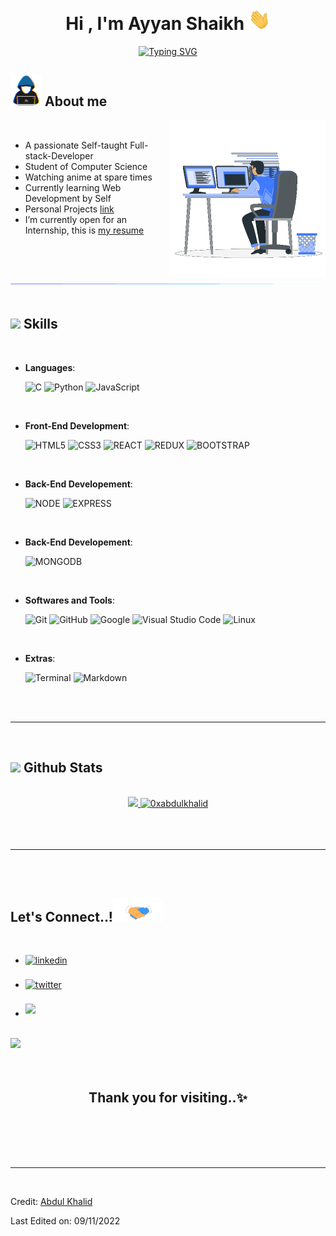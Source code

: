 #
<h1 align="center"><b>Hi , I'm Ayyan Shaikh </b> <img src="https://github.com/Ayyanaruto/Ayyanaruto/blob/dc05d68a102fe4e4e1fbd79e866486b44453a27b/HAND.gif" width="35"></h1>

<p align="center">
<a href="https://git.io/typing-svg"><img src="https://readme-typing-svg.demolab.com?font=Roboto&weight=600&size=25&pause=1000&color=A9A5FF&center=true&width=450&lines=Welcome+to+My+Github+Profile;Full+Stack+Developer;Computer+Science+Student" alt="Typing SVG" /></a>
<br>



	
## <picture><img src ="https://github.com/Ayyanaruto/Ayyanaruto/blob/ee556c177c9ae3adb9d8a03a471091e746c3bcbd/about_me.gif" width = 50px></picture> **About me**

<picture> <img align="right" src="https://github.com/Ayyanaruto/Ayyanaruto/blob/ef57d0a01078ff1de434d4c0e7e6ac949303f598/Right_Side.gif" width = 250px></picture>

<br>

- A passionate Self-taught Full-stack-Developer
- Student of Computer Science 
- Watching anime at spare times
- Currently learning Web Development by Self
- Personal Projects [link](https://www.0xabdulkhalid.ml)
- I’m currently open for an Internship, this is [my resume](https://read.cv/0xabdulkhalid)

<br><br>

<img src="https://github.com/Ayyanaruto/Ayyanaruto/blob/a8ab3ec2f7b0db200c750cd1f22c303d6a1c2a08/LINE.gif"><br><br>

## <img src="https://media2.giphy.com/media/QssGEmpkyEOhBCb7e1/giphy.gif?cid=ecf05e47a0n3gi1bfqntqmob8g9aid1oyj2wr3ds3mg700bl&rid=giphy.gif" width ="25"><b> Skills</b>
<br>

<p align="center">

- **Languages**:
    
    ![C](https://img.shields.io/badge/C%20-%232370ED.svg?style=for-the-badge&logo=c&logoColor=white)
    ![Python](https://img.shields.io/badge/Python%20-%2314354C.svg?style=for-the-badge&logo=python&logoColor=white)
![JavaScript](https://img.shields.io/badge/JavaScript%20-%23F7DF1E.svg?style=for-the-badge&logo=javascript&logoColor=black)

<br>   
    
- **Front-End Development**:

	
   ![HTML5](https://img.shields.io/badge/HTML5%20-%23E34F26.svg?style=for-the-badge&logo=html5&logoColor=white)
   ![CSS3](https://img.shields.io/badge/CSS%20-%231572B6.svg?style=for-the-badge&logo=css3&logoColor=white)
	![REACT](https://img.shields.io/badge/React-20232A?style=for-the-badge&logo=react&logoColor=61DAFB)
	![REDUX](https://img.shields.io/badge/Redux-593D88?style=for-the-badge&logo=redux&logoColor=white)
   ![BOOTSTRAP](https://img.shields.io/badge/Bootstrap-563D7C?style=for-the-badge&logo=bootstrap&logoColor=white)

<br>

- **Back-End Developement**:

    ![NODE](https://img.shields.io/badge/Node.js-339933?style=for-the-badge&logo=nodedotjs&logoColor=white)
![EXPRESS](https://img.shields.io/badge/Express.js-000000?style=for-the-badge&logo=express&logoColor=white)
    
<br>
	
- **Back-End Developement**:

    ![MONGODB](https://img.shields.io/badge/MongoDB-4EA94B?style=for-the-badge&logo=mongodb&logoColor=white)

    
<br>


- **Softwares and Tools**:

    ![Git](https://img.shields.io/badge/git-%23F05033.svg?style=for-the-badge&logo=git&logoColor=white)
    ![GitHub](https://img.shields.io/badge/github-%23121011.svg?style=for-the-badge&logo=github&logoColor=white)
    ![Google](https://img.shields.io/badge/google-%234285F4.svg?style=for-the-badge&logo=google&logoColor=white)
    ![Visual Studio Code](https://img.shields.io/badge/Visual%20Studio%20Code-0078d7.svg?style=for-the-badge&logo=visual-studio-code&logoColor=white)
    ![Linux](https://img.shields.io/badge/Linux-FCC624?style=for-the-badge&logo=linux&logoColor=black) 

<br>

- **Extras**:

    ![Terminal](https://img.shields.io/badge/Terminal-%23054020?style=for-the-badge&logo=gnu-bash&logoColor=white)
    ![Markdown](https://img.shields.io/badge/markdown-%23000000.svg?style=for-the-badge&logo=markdown&logoColor=white)   


</p>

<br>
<br>

-----

<br>


## <img src="https://media.giphy.com/media/iY8CRBdQXODJSCERIr/giphy.gif" width="35"><b> Github Stats </b>
<br>

<div align="center">

<a href="https://github.com/0xabdulkhalid/">
  <img src="https://streak-stats.demolab.com?user=Ayyanaruto&theme=nightowl&hide_border=true&border_radius=4.8" width="450"/>
  <img src="https://github-readme-stats.vercel.app/api/top-langs/?username=ayyanaruto&layout=compact&line_height=20&title_color=7A7ADB&icon_color=2234AE&text_color=D3D3D3&bg_color=0,000000,130F40" width="375"  alt="0xabdulkhalid"/>

</a>
</div>

<br>
<br>
<br>

-----

<br>
<br>

## <b> Let's Connect..!</b><img src="https://github.com/0xAbdulKhalid/0xAbdulKhalid/raw/main/assets/mdImages/handshake.gif" width ="80">
<br>
<div align='left'>

<ul>

<li>
<a href="https://www.linkedin.com/in/ayyan-shaikh-14872b231/" target="_blank">
<img src="https://img.shields.io/badge/linkedin:  ayyanshaikh-%2300acee.svg?color=405DE6&style=for-the-badge&logo=linkedin&logoColor=white" alt=linkedin style="margin-bottom: 5px;"/>
</a>
</li>

<br>

<li>
<a href="https://www.instagram.com/ayyanforger/" target="_blank">
<img src="https://img.shields.io/badge/Instagram: ayyanforger-E4405F?style=for-the-badge&logo=instagram&logoColor=white" alt=twitter style="margin-bottom: 5px;"/>
</a>
</li>

<br>

<li>
<a href="ayyan.sameer.shaikh.eren@gmail.com" target="_blank">
<img src="https://img.shields.io/badge/gmail:  Ayyan sHAIKH-%23EA4335.svg?style=for-the-badge&logo=gmail&logoColor=white" t=mail style="margin-bottom: 5px;" />
</a>
</li>
	
</ul>
</div>

<br>
<img src="https://user-images.githubusercontent.com/73097560/115834477-dbab4500-a447-11eb-908a-139a6edaec5c.gif">
<br>
<br>
<br>

<div align='center'>

## <b>Thank you for visiting..✨</b>

</div>
<br>
<br>
<br>
<br>

---

<br>

Credit: [Abdul Khalid](https://github.com/0xabdulkhalid)

Last Edited on: 09/11/2022

